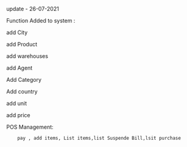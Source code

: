 
update - 26-07-2021 

Function Added to system :

add City

add Product

add warehouses

add Agent

Add Category

Add country

add unit

add price

POS Management:

        pay , add items, List items,list Suspende Bill,lsit purchase
